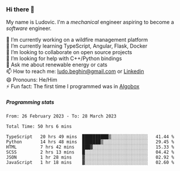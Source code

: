 ### Hi there 👋

My name is Ludovic. I'm a *mechanical* engineer aspiring to become a *software* engineer.

 🔭 I’m currently working on a wildfire management platform<br/>
 🌱 I’m currently learning TypeScript, Angular, Flask, Docker<br/>
 👯 I’m looking to collaborate on open source projects<br/>
 🤔 I’m looking for help with C++/Python bindings<br/>
 💬 Ask me about renewable energy or cats<br/>
 📫 How to reach me: ludo.beghin@gmail.com or [Linkedin](https://www.linkedin.com/in/ludovic-beghin/)<br/>
 😄 Pronouns: He/Him<br/>
 ⚡ Fun fact: The first time I programmed was in [Algobox](https://fr.wikipedia.org/wiki/Algobox)<br/>

##### Programming stats
<!--START_SECTION:waka-->

```text
From: 26 February 2023 - To: 28 March 2023

Total Time: 50 hrs 6 mins

TypeScript   20 hrs 49 mins  ██████████▒░░░░░░░░░░░░░░   41.44 %
Python       14 hrs 48 mins  ███████▒░░░░░░░░░░░░░░░░░   29.45 %
HTML         7 hrs 42 mins   ███▓░░░░░░░░░░░░░░░░░░░░░   15.33 %
SCSS         2 hrs 13 mins   █░░░░░░░░░░░░░░░░░░░░░░░░   04.42 %
JSON         1 hr 28 mins    ▓░░░░░░░░░░░░░░░░░░░░░░░░   02.92 %
JavaScript   1 hr 18 mins    ▓░░░░░░░░░░░░░░░░░░░░░░░░   02.60 %
```

<!--END_SECTION:waka-->
